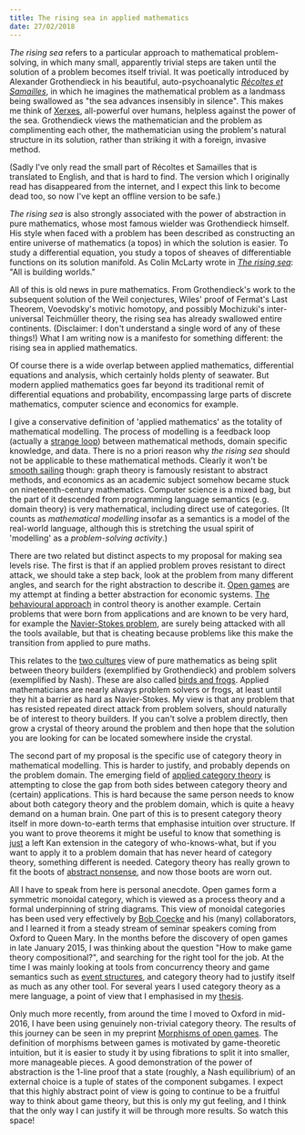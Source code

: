 ```yaml
---
title: The rising sea in applied mathematics
date: 27/02/2018
---
```


*The rising sea* refers to a particular approach to mathematical problem-solving, in which many small, apparently trivial steps are taken until the solution of a problem becomes itself trivial. It was poetically introduced by Alexander Grothendieck in his beautiful, auto-psychoanalytic [*Récoltes et Samailles*](https://uberty.org/wp-content/uploads/2015/12/RS-grothendeick1.pdf), in which he imagines the mathematical problem as a landmass being swallowed as "the sea advances insensibly in silence". This makes me think of [Xerxes](https://en.wikipedia.org/wiki/Xerxes%27_pontoon_bridges), all-powerful over humans, helpless against the power of the sea. Grothendieck views the mathematician and the problem as complimenting each other, the mathematician using the problem's natural structure in its solution, rather than striking it with a foreign, invasive method.

(Sadly I've only read the small part of Récoltes et Samailles that is translated to English, and that is hard to find. The version which I originally read has disappeared from the internet, and I expect this link to become dead too, so now I've kept an offline version to be safe.)

*The rising sea* is also strongly associated with the power of abstraction in pure mathematics, whose most famous wielder was Grothendieck himself. His style when faced with a problem has been described as constructing an entire universe of mathematics (a topos) in which the solution is easier. To study a differential equation, you study a topos of sheaves of differentiable functions on its solution manifold. As Colin McLarty wrote in [*The rising sea*](https://www.landsburg.com/grothendieck/mclarty1.pdf): "All is building worlds."

All of this is old news in pure mathematics. From Grothendieck's work to the subsequent solution of the Weil conjectures, Wiles' proof of Fermat's Last Theorem, Voevodsky's motivic homotopy, and possibly Mochizuki's inter-universal Teichmüller theory, the rising sea has already swallowed entire continents. (Disclaimer: I don't understand a single word of any of these things!) What I am writing now is a manifesto for something different: the rising sea in applied mathematics.

Of course there is a wide overlap between applied mathematics, differential equations and analysis, which certainly holds plenty of seawater. But modern applied mathematics goes far beyond its traditional remit of differential equations and probability, encompassing large parts of discrete mathematics, computer science and economics for example.

I give a conservative definition of 'applied mathematics' as the totality of mathematical modelling. The process of modelling is a feedback loop (actually a [strange loop](https://en.wikipedia.org/wiki/Strange_loop)) between mathematical methods, domain specific knowledge, and data. There is no a priori reason why *the rising sea* should not be applicable to these mathematical methods. Clearly it won't be [smooth sailing](https://tvtropes.org/pmwiki/pmwiki.php/Main/StealthPun) though: graph theory is famously resistant to abstract methods, and economics as an academic subject somehow became stuck on nineteenth-century mathematics. Computer science is a mixed bag, but the part of it descended from programming language semantics (e.g. domain theory) is very mathematical, including direct use of categories. (It counts as *mathematical modelling* insofar as a semantics is a model of the real-world language, although this is stretching the usual spirit of 'modelling' as a *problem-solving activity*.)

There are two related but distinct aspects to my proposal for making sea levels rise. The first is that if an applied problem proves resistant to direct attack, we should take a step back, look at the problem from many different angles, and search for the right abstraction to describe it. [Open games](https://julesh.com/2017/09/29/a-first-look-at-open-games/) are my attempt at finding a better abstraction for economic systems. [The behavioural approach](https://ieeexplore.ieee.org/document/4384643) in control theory is another example. Certain problems that were born from applications and are known to be very hard, for example the [Navier-Stokes problem](https://www.claymath.org/millennium/navier-stokes-equation/), are surely being attacked with all the tools available, but that is cheating because problems like this make the transition from applied to pure maths.

This relates to the [two cultures](https://www.dpmms.cam.ac.uk/~wtg10/2cultures.pdf) view of pure mathematics as being split between theory builders (exemplified by Grothendieck) and problem solvers (exemplified by Nash). These are also called [birds and frogs](https://www.ams.org/notices/200902/rtx090200212p.pdf). Applied mathematicians are nearly always problem solvers or frogs, at least until they hit a barrier as hard as Navier-Stokes. My view is that any problem that has resisted repeated direct attack from problem solvers, should naturally be of interest to theory builders. If you can't solve a problem directly, then grow a crystal of theory around the problem and then hope that the solution you are looking for can be located somewhere inside the crystal.

The second part of my proposal is the specific use of category theory in mathematical modelling. This is harder to justify, and probably depends on the problem domain. The emerging field of [applied category theory](https://www.appliedcategorytheory.org/) is attempting to close the gap from both sides between category theory and (certain) applications. This is hard because the same person needs to know about both category theory and the problem domain, which is quite a heavy demand on a human brain. One part of this is to present category theory itself in more down-to-earth terms that emphasise intuition over structure. If you want to prove theorems it might be useful to know that something is [just](https://x.com/_julesh_/status/926132380489998336) a left Kan extension in the category of who-knows-what, but if you want to apply it to a problem domain that has never heard of category theory, something different is needed. Category theory has really grown to fit the boots of [abstract nonsense](https://en.wikipedia.org/wiki/Abstract_nonsense), and now those boots are worn out.

All I have to speak from here is personal anecdote. Open games form a symmetric monoidal category, which is viewed as a process theory and a formal underpinning of string diagrams. This view of monoidal categories has been used very effectively by [Bob Coecke](https://www.cs.ox.ac.uk/people/bob.coecke/) and his (many) collaborators, and I learned it from a steady stream of seminar speakers coming from Oxford to Queen Mary. In the months before the discovery of open games in late January 2015, I was thinking about the question "How to make game theory compositional?", and searching for the right tool for the job. At the time I was mainly looking at tools from concurrency theory and game semantics such as [event structures](https://www.cs.ox.ac.uk/people/julian.gutierrez/web/lics14.pdf), and category theory had to justify itself as much as any other tool.  For several years I used category theory as a mere language, a point of view that I emphasised in my [thesis](https://julesh.com/2018/01/16/towards-compositional-game-theory/).

Only much more recently, from around the time I moved to Oxford in mid-2016, I have been using genuinely non-trivial category theory. The results of this journey can be seen in my preprint [Morphisms of open games](https://arxiv.org/abs/1711.07059). The definition of morphisms between games is motivated by game-theoretic intuition, but it is easier to study it by using fibrations to split it into smaller, more manageable pieces. A good demonstration of the power of abstraction is the 1-line proof that a state (roughly, a Nash equilibrium) of an external choice is a tuple of states of the component subgames. I expect that this highly abstract point of view is going to continue to be a fruitful way to think about game theory, but this is only my gut feeling, and I think that the only way I can justify it will be through more results. So watch this space!
